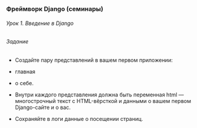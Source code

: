 ### Фреймворк Django (семинары)
###### Урок 1. Введение в Django
###### Задание
- Создайте пару представлений в вашем первом приложении:
- главная
- о себе.

- Внутри каждого представления должна быть переменная html — многострочный текст с HTML-вёрсткой и данными о вашем первом Django-сайте и о вас.

- Сохраняйте в логи данные о посещении страниц.